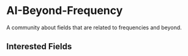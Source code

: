 # AI-Beyond-Frequency
A community about fields that are related to frequencies and beyond.

## Interested Fields

